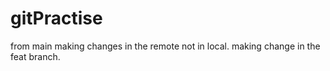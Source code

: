 # gitPractise
from main
making changes in the remote not in local.
making change in the feat branch.
